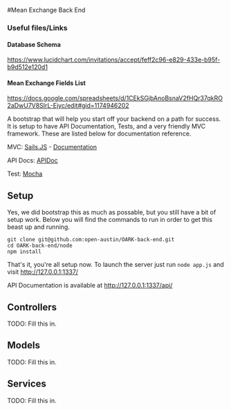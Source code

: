 #Mean Exchange Back End

### Useful files/Links

#### Database Schema
https://www.lucidchart.com/invitations/accept/feff2c96-e829-433e-b95f-b9d512e120d1

#### Mean Exchange Fields List
https://docs.google.com/spreadsheets/d/1CEkSGjbAnoBsnaV2fHQr37qkRO2aDwU7V8SIrL-Ejyc/edit#gid=1174946202

A bootstrap that will help you start off your backend on a path for success.  It is setup to have API Documentation, Tests, and a very friendly MVC framework.  These are listed below for documentation reference.

MVC:      [Sails.JS](http://sailsjs.org/) - [Documentation](http://sailsjs.org/#/documentation)

API Docs: [APIDoc](http://apidocjs.com/)

Test:     [Mocha](http://mochajs.org/)

## Setup

Yes, we did bootstrap this as much as possable, but you still have a bit of setup work.  Below you will find the commands to run in order to get this beast up and running.

```
git clone git@github.com:open-austin/OARK-back-end.git
cd OARK-back-end/node
npm install

```

That's it, you're all setup now.  To launch the server just run ```node app.js``` and visit http://127.0.0.1:1337/

API Documentation is available at http://127.0.0.1:1337/api/

## Controllers

TODO: Fill this in.

## Models

TODO: Fill this in.

## Services

TODO: Fill this in.
